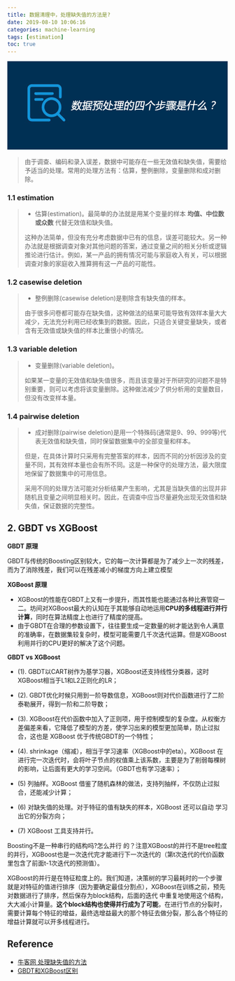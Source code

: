 ```yaml
---
title: 数据清理中，处理缺失值的方法是?
date: 2019-08-10 10:06:16
categories: machine-learning
tags: [estimation]
toc: true
---
```


<img class="img-fancy" src="/images/ml/metric/data-pre-processing.jpg" width="600" border="0" alt="data pre-processing"/>

<!-- more -->

> 由于调查、编码和录入误差，数据中可能存在一些无效值和缺失值，需要给予适当的处理。常用的处理方法有：估算，整例删除，变量删除和成对删除。

### 1.1 estimation

> - 估算(estimation)。最简单的办法就是用某个变量的样本 **均值、中位数或众数** 代替无效值和缺失值。
> 
> 这种办法简单，但没有充分考虑数据中已有的信息，误差可能较大。另一种办法就是根据调查对象对其他问题的答案，通过变量之间的相关分析或逻辑推论进行估计。例如，某一产品的拥有情况可能与家庭收入有关，可以根据调查对象的家庭收入推算拥有这一产品的可能性。

### 1.2 casewise deletion

> - 整例删除(casewise deletion)是剔除含有缺失值的样本。
> 
> 由于很多问卷都可能存在缺失值，这种做法的结果可能导致有效样本量大大减少，无法充分利用已经收集到的数据。因此，只适合关键变量缺失，或者含有无效值或缺失值的样本比重很小的情况。

### 1.3 variable deletion

> - 变量删除(variable deletion)。
> 
> 如果某一变量的无效值和缺失值很多，而且该变量对于所研究的问题不是特别重要，则可以考虑将该变量删除。这种做法减少了供分析用的变量数目，但没有改变样本量。

### 1.4 pairwise deletion

> - 成对删除(pairwise deletion)是用一个特殊码(通常是9、99、999等)代表无效值和缺失值，同时保留数据集中的全部变量和样本。
> 
> 但是，在具体计算时只采用有完整答案的样本，因而不同的分析因涉及的变量不同，其有效样本量也会有所不同。这是一种保守的处理方法，最大限度地保留了数据集中的可用信息。
>
> 采用不同的处理方法可能对分析结果产生影响，尤其是当缺失值的出现并非随机且变量之间明显相关时。因此，在调查中应当尽量避免出现无效值和缺失值，保证数据的完整性。

## 2. GBDT vs XGBoost

**GBDT 原理**

GBDT与传统的Boosting区别较大，它的每一次计算都是为了减少上一次的残差，而为了消除残差，我们可以在残差减小的梯度方向上建立模型

**XGBoost 原理**

- XGBoost的性能在GBDT上又有一步提升，而其性能也能通过各种比赛管窥一二。坊间对XGBoost最大的认知在于其能够自动地运用**CPU的多线程进行并行计算**，同时在算法精度上也进行了精度的提高。 
- 由于GBDT在合理的参数设置下，往往要生成一定数量的树才能达到令人满意的准确率，在数据集较复杂时，模型可能需要几千次迭代运算。但是XGBoost利用并行的CPU更好的解决了这个问题。
 
**GBDT vs XGBoost**

- (1). GBDT以CART树作为基学习器，XGBoost还支持线性分类器，这时XGBoost相当于L1和L2正则化的LR；

- (2). GBDT优化时候只用到一阶导数信息，XGBoost则对代价函数进行了二阶泰勒展开，得到一阶和二阶导数；

- (3). XGBoost在代价函数中加入了正则项，用于控制模型的复杂度。从权衡方差偏差来看，它降低了模型的方差，使学习出来的模型更加简单，防止过拟合，这也是 XGBoost 优于传统GBDT的一个特性；

- (4). shrinkage（缩减），相当于学习速率（XGBoost中的eta）。XGBoost 在进行完一次迭代时，会将叶子节点的权值乘上该系数，主要是为了削弱每棵树的影响，让后面有更大的学习空间。（GBDT也有学习速率）；

- (5) 列抽样。XGBoost 借鉴了随机森林的做法，支持列抽样，不仅防止过拟合，还能减少计算；

- (6) 对缺失值的处理。对于特征的值有缺失的样本，XGBoost 还可以自动 学习出它的分裂方向；

- (7) XGBoost 工具支持并行。

Boosting不是一种串行的结构吗?怎么并行 的？注意XGBoost的并行不是tree粒度的并行，XGBoost也是一次迭代完才能进行下一次迭代的（第t次迭代的代价函数里包含了前面t-1次迭代的预测值）。

XGBoost的并行是在特征粒度上的。我们知道，决策树的学习最耗时的一个步骤就是对特征的值进行排序（因为要确定最佳分割点），XGBoost在训练之前，预先对数据进行了排序，然后保存为block结构，后面的迭代 中重复地使用这个结构，大大减小计算量。**这个block结构也使得并行成为了可能**，在进行节点的分裂时，需要计算每个特征的增益，最终选增益最大的那个特征去做分裂，那么各个特征的增益计算就可以开多线程进行。


## Reference

- [牛客网 处理缺失值的方法][1]
- [GBDT和XGBoost区别][2]

[1]: https://www.nowcoder.com/questionTerminal/c2d44d84529d426783e9631f92cbaad5
[2]: https://blog.csdn.net/qq_28031525/article/details/70207918
